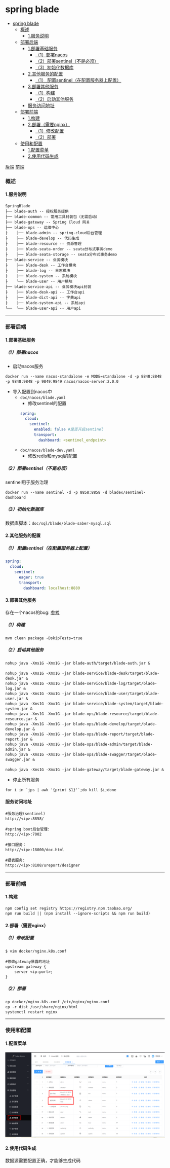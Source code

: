 # spring blade

<!-- @import "[TOC]" {cmd="toc" depthFrom=1 depthTo=6 orderedList=false} -->
<!-- code_chunk_output -->

- [spring blade](#spring-blade)
    - [概述](#概述)
      - [1.服务说明](#1服务说明)
    - [部署后端](#部署后端)
      - [1.部署基础服务](#1部署基础服务)
        - [（1）部署nacos](#1部署nacos)
        - [（2）部署sentinel（不是必须）](#2部署sentinel不是必须)
        - [（3）初始化数据库](#3初始化数据库)
      - [2.其他服务的配置](#2其他服务的配置)
        - [（1） 配置sentinel（在配置服务器上配置）](#1-配置sentinel在配置服务器上配置)
      - [3.部署其他服务](#3部署其他服务)
        - [（1）构建](#1构建)
        - [（2）启动其他服务](#2启动其他服务)
      - [服务访问地址](#服务访问地址)
    - [部署前端](#部署前端)
      - [1.构建](#1构建-1)
      - [2.部署（需要nginx）](#2部署需要nginx)
        - [（1）修改配置](#1修改配置)
        - [（2）部署](#2部署)
    - [使用和配置](#使用和配置)
      - [1.配置菜单](#1配置菜单)
      - [2.使用代码生成](#2使用代码生成)

<!-- /code_chunk_output -->

[后端](https://github.com/chillzhuang/SpringBlade)
[前端](https://gitee.com/smallc/Saber)

### 概述

#### 1.服务说明

```shell
SpringBlade
├── blade-auth -- 授权服务提供
├── blade-common -- 常用工具封装包（无需启动）
├── blade-gateway -- Spring Cloud 网关
├── blade-ops -- 运维中心
├    ├── blade-admin -- spring-cloud后台管理
├    ├── blade-develop -- 代码生成
├    ├── blade-resource -- 资源管理
├    ├── blade-seata-order -- seata分布式事务demo
├    ├── blade-seata-storage -- seata分布式事务demo
├── blade-service -- 业务模块
├    ├── blade-desk -- 工作台模块
├    ├── blade-log -- 日志模块
├    ├── blade-system -- 系统模块
├    └── blade-user -- 用户模块
├── blade-service-api -- 业务模块api封装
├    ├── blade-desk-api -- 工作台api
├    ├── blade-dict-api -- 字典api
├    ├── blade-system-api -- 系统api
└──  └── blade-user-api -- 用户api
```

***

### 部署后端

#### 1.部署基础服务

##### （1）部署nacos
* 启动nacos服务
```shell
docker run --name nacos-standalone -e MODE=standalone -d -p 8848:8848 -p 9848:9848 -p 9849:9849 nacos/nacos-server:2.0.0
```

* 导入配置到nacos中
  * `doc/nacos/blade.yaml`
    * 修改sentinel的配置
    ```yaml
    spring:
      cloud:
        sentinel:
          enabled: false #是否开启sentinel
          transport:
            dashboard: <sentinel_endpoint>
    ```
  * `doc/nacos/blade-dev.yaml`
    * 修改redis和mysql的配置

##### （2）部署sentinel（不是必须）

sentinel用于服务治理

```shell
docker run --name sentinel -d -p 8858:8858 -d bladex/sentinel-dashboard
```

##### （3）初始化数据库
数据库脚本：`doc/sql/blade/blade-saber-mysql.sql`

#### 2.其他服务的配置

##### （1） 配置sentinel（在配置服务器上配置）
```yaml
spring:
  cloud:
    sentinel:
      eager: true
      transport:
        dashboard: localhost:8880
```

#### 3.部署其他服务

存在一个nacos的bug: [参考](https://gitee.com/smallc/SpringBlade/issues/I4S54L)

##### （1）构建
```shell
mvn clean package -DskipTests=true
```

##### （2）启动其他服务
```shell
nohup java -Xms1G -Xmx1G -jar blade-auth/target/blade-auth.jar &

nohup java -Xms1G -Xmx1G -jar blade-service/blade-desk/target/blade-desk.jar &
nohup java -Xms1G -Xmx1G -jar blade-service/blade-log/target/blade-log.jar &
nohup java -Xms1G -Xmx1G -jar blade-service/blade-user/target/blade-user.jar &
nohup java -Xms1G -Xmx1G -jar blade-service/blade-system/target/blade-system.jar &
nohup java -Xms1G -Xmx1G -jar blade-ops/blade-resource/target/blade-resource.jar &
nohup java -Xms1G -Xmx1G -jar blade-ops/blade-develop/target/blade-develop.jar &
nohup java -Xms1G -Xmx1G -jar blade-ops/blade-report/target/blade-report.jar &
nohup java -Xms1G -Xmx1G -jar blade-ops/blade-admin/target/blade-admin.jar &
nohup java -Xms1G -Xmx1G -jar blade-ops/blade-swagger/target/blade-swagger.jar &

nohup java -Xms1G -Xmx1G -jar blade-gateway/target/blade-gateway.jar &
```

* 停止所有服务
```shell
for i in `jps | awk '{print $1}'`;do kill $i;done
```

#### 服务访问地址

```shell
#服务治理(sentinel)
http://<ip>:8858/

#spring boot后台管理:
http://<ip>:7002

#接口服务：
http://<ip>:18000/doc.html

#报表服务:
http://<ip>:8108/ureport/designer
```

***

### 部署前端

#### 1.构建
```shell
npm config set registry https://registry.npm.taobao.org/
npm run build || (npm install --ignore-scripts && npm run build)
```

#### 2.部署（需要nginx）

##### （1）修改配置
```shell
$ vim docker/nginx.k8s.conf

#修改gateway暴露的地址
upstream gateway {
    server <ip:port>;
}  
```

##### （2）部署
```shell
cp docker/nginx.k8s.conf /etc/nginx/nginx.conf
cp -r dist /usr/share/nginx/html
systemctl restart nginx
```

***

### 使用和配置

#### 1.配置菜单
![](./imgs/deploy_01.png)

#### 2.使用代码生成
数据源需要配置正确，才能够生成代码
